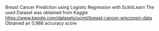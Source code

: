 Breast Cancer Prediction using Logistic Regression with ScikitLearn
The used Dataset was obtained from Kaggle https://www.kaggle.com/datasets/uciml/breast-cancer-wisconsin-data
Obtained an 0,986 accuracy score
